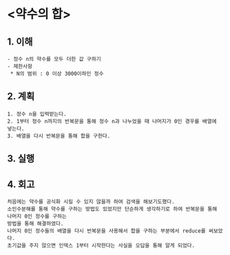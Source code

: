 # <약수의 합>

## 1. 이해

    - 정수 n의 약수를 모두 더한 값 구하기
    - 제한사항
     * N의 범위 : 0 이상 3000이하인 정수

## 2. 계획

    1. 정수 n을 입력받는다.
    2. 1부터 정수 n까지의 반복문을 통해 정수 n과 나누었을 때 나머지가 0인 경우를 배열에 넣는다.
    3. 배열을 다시 반복문을 통해 합을 구한다.

## 3. 실행

## 4. 회고

    처음에는 약수를 공식화 시킬 수 있지 않을까 하여 검색을 해보기도했다.
    소인수분해를 통해 약수를 구하는 방법도 있었지만 단순하게 생각하기로 하여 반복문을 통해 나머지 0인 정수를 구하는
    방법을 통해 해결하였다.
    나머지 0인 정수들의 배열을 다시 반복문을 사용해서 합을 구하는 부분에서 reduce를 써보았다.
    초기값을 주지 않으면 인덱스 1부터 시작한다는 사실을 오답을 통해 알게 되었다.
